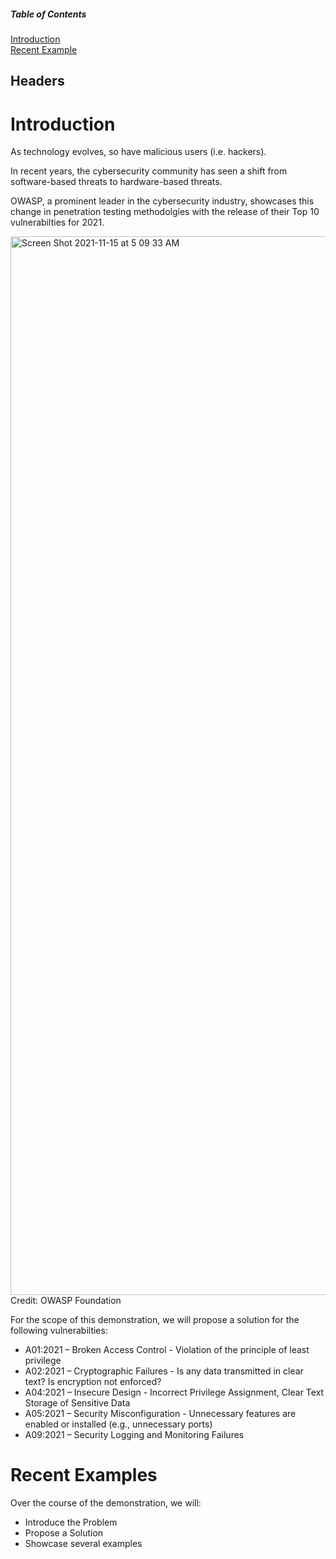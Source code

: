 ##### Table of Contents  
[Introduction](#-Introduction)  
[Recent Example](#-Recent-Examples)  
<a name="headers"/>
## Headers

# Introduction
As technology evolves, so have malicious users (i.e. hackers). 

In recent years, the cybersecurity community has seen a shift from software-based threats to hardware-based threats. 

OWASP, a prominent leader in the cybersecurity industry, showcases this change in penetration testing methodolgies with the release of their Top 10 vulnerabilties for 2021. 

<img width="1694" alt="Screen Shot 2021-11-15 at 5 09 33 AM" src="https://user-images.githubusercontent.com/34544005/141763078-f1012189-f267-4fde-b70a-d8a3530616fc.png">
Credit: OWASP Foundation



For the scope of this demonstration, we will propose a solution for the following vulnerabilties:
- A01:2021 – Broken Access Control - Violation of the principle of least privilege
- A02:2021 – Cryptographic Failures - Is any data transmitted in clear text? Is encryption not enforced?
- A04:2021 – Insecure Design -  Incorrect Privilege Assignment, Clear Text Storage of Sensitive Data
- A05:2021 – Security Misconfiguration - Unnecessary features are enabled or installed (e.g., unnecessary ports)
- A09:2021 – Security Logging and Monitoring Failures

# Recent Examples

Over the course of the demonstration, we will:
- Introduce the Problem
- Propose a Solution
- Showcase several examples
